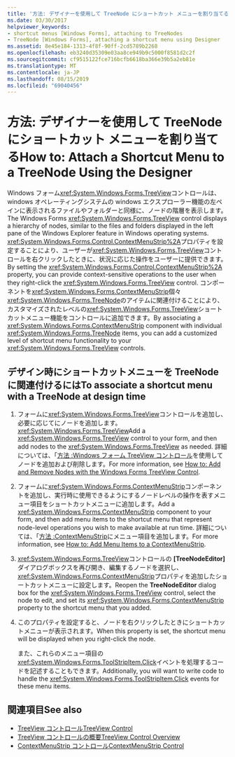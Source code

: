 ```yaml
---
title: '方法: デザイナーを使用して TreeNode にショートカット メニューを割り当てる'
ms.date: 03/30/2017
helpviewer_keywords:
- shortcut menus [Windows Forms], attaching to TreeNodes
- TreeNode [Windows Forms], attaching a shortcut menu using Designer
ms.assetid: 8e45e184-1313-4f8f-90ff-2cd5789b2268
ms.openlocfilehash: eb3240d35309e03aa8ce949b9c5000f8581d2c2f
ms.sourcegitcommit: cf9515122fce716bcfb6618ba366e39b5a2eb81e
ms.translationtype: MT
ms.contentlocale: ja-JP
ms.lasthandoff: 08/15/2019
ms.locfileid: "69040456"
---
```

# <a name="how-to-attach-a-shortcut-menu-to-a-treenode-using-the-designer"></a><span data-ttu-id="6ec09-102">方法: デザイナーを使用して TreeNode にショートカット メニューを割り当てる</span><span class="sxs-lookup"><span data-stu-id="6ec09-102">How to: Attach a Shortcut Menu to a TreeNode Using the Designer</span></span>
<span data-ttu-id="6ec09-103">Windows フォーム<xref:System.Windows.Forms.TreeView>コントロールは、windows オペレーティングシステムの windows エクスプローラー機能の左ペインに表示されるファイルやフォルダーと同様に、ノードの階層を表示します。</span><span class="sxs-lookup"><span data-stu-id="6ec09-103">The Windows Forms <xref:System.Windows.Forms.TreeView> control displays a hierarchy of nodes, similar to the files and folders displayed in the left pane of the Windows Explorer feature in Windows operating systems.</span></span> <span data-ttu-id="6ec09-104"><xref:System.Windows.Forms.Control.ContextMenuStrip%2A>プロパティを設定することにより、ユーザーが<xref:System.Windows.Forms.TreeView>コントロールを右クリックしたときに、状況に応じた操作をユーザーに提供できます。</span><span class="sxs-lookup"><span data-stu-id="6ec09-104">By setting the <xref:System.Windows.Forms.Control.ContextMenuStrip%2A> property, you can provide context-sensitive operations to the user when they right-click the <xref:System.Windows.Forms.TreeView> control.</span></span> <span data-ttu-id="6ec09-105">コンポーネントを<xref:System.Windows.Forms.ContextMenuStrip>個々<xref:System.Windows.Forms.TreeNode>のアイテムに関連付けることにより、カスタマイズされたレベルの<xref:System.Windows.Forms.TreeView>ショートカットメニュー機能をコントロールに追加できます。</span><span class="sxs-lookup"><span data-stu-id="6ec09-105">By associating a <xref:System.Windows.Forms.ContextMenuStrip> component with individual <xref:System.Windows.Forms.TreeNode> items, you can add a customized level of shortcut menu functionality to your <xref:System.Windows.Forms.TreeView> controls.</span></span>

## <a name="to-associate-a-shortcut-menu-with-a-treenode-at-design-time"></a><span data-ttu-id="6ec09-106">デザイン時にショートカットメニューを TreeNode に関連付けるには</span><span class="sxs-lookup"><span data-stu-id="6ec09-106">To associate a shortcut menu with a TreeNode at design time</span></span>

1. <span data-ttu-id="6ec09-107">フォームに<xref:System.Windows.Forms.TreeView>コントロールを追加し、必要に応じてにノードを追加します。 <xref:System.Windows.Forms.TreeView></span><span class="sxs-lookup"><span data-stu-id="6ec09-107">Add a <xref:System.Windows.Forms.TreeView> control to your form, and then add nodes to the <xref:System.Windows.Forms.TreeView> as needed.</span></span> <span data-ttu-id="6ec09-108">詳細については、「[方法 :Windows フォーム TreeView コントロール](how-to-add-and-remove-nodes-with-the-windows-forms-treeview-control.md)を使用してノードを追加および削除します。</span><span class="sxs-lookup"><span data-stu-id="6ec09-108">For more information, see [How to: Add and Remove Nodes with the Windows Forms TreeView Control](how-to-add-and-remove-nodes-with-the-windows-forms-treeview-control.md).</span></span>

2. <span data-ttu-id="6ec09-109">フォームに<xref:System.Windows.Forms.ContextMenuStrip>コンポーネントを追加し、実行時に使用できるようにするノードレベルの操作を表すメニュー項目をショートカットメニューに追加します。</span><span class="sxs-lookup"><span data-stu-id="6ec09-109">Add a <xref:System.Windows.Forms.ContextMenuStrip> component to your form, and then add menu items to the shortcut menu that represent node-level operations you wish to make available at run time.</span></span> <span data-ttu-id="6ec09-110">詳細については、「[方法 :ContextMenuStrip](how-to-add-menu-items-to-a-contextmenustrip.md)にメニュー項目を追加します。</span><span class="sxs-lookup"><span data-stu-id="6ec09-110">For more information, see [How to: Add Menu Items to a ContextMenuStrip](how-to-add-menu-items-to-a-contextmenustrip.md).</span></span>

3. <span data-ttu-id="6ec09-111"><xref:System.Windows.Forms.TreeView>コントロールの **[TreeNodeEditor]** ダイアログボックスを再び開き、編集するノードを選択し、 <xref:System.Windows.Forms.ContextMenuStrip>プロパティを追加したショートカットメニューに設定します。</span><span class="sxs-lookup"><span data-stu-id="6ec09-111">Reopen the **TreeNodeEditor** dialog box for the <xref:System.Windows.Forms.TreeView> control, select the node to edit, and set its <xref:System.Windows.Forms.ContextMenuStrip> property to the shortcut menu that you added.</span></span>

4. <span data-ttu-id="6ec09-112">このプロパティを設定すると、ノードを右クリックしたときにショートカットメニューが表示されます。</span><span class="sxs-lookup"><span data-stu-id="6ec09-112">When this property is set, the shortcut menu will be displayed when you right-click the node.</span></span>

     <span data-ttu-id="6ec09-113">また、これらのメニュー項目の<xref:System.Windows.Forms.ToolStripItem.Click>イベントを処理するコードを記述することもできます。</span><span class="sxs-lookup"><span data-stu-id="6ec09-113">Additionally, you will want to write code to handle the <xref:System.Windows.Forms.ToolStripItem.Click> events for these menu items.</span></span>

## <a name="see-also"></a><span data-ttu-id="6ec09-114">関連項目</span><span class="sxs-lookup"><span data-stu-id="6ec09-114">See also</span></span>

- [<span data-ttu-id="6ec09-115">TreeView コントロール</span><span class="sxs-lookup"><span data-stu-id="6ec09-115">TreeView Control</span></span>](treeview-control-windows-forms.md)
- [<span data-ttu-id="6ec09-116">TreeView コントロールの概要</span><span class="sxs-lookup"><span data-stu-id="6ec09-116">TreeView Control Overview</span></span>](treeview-control-overview-windows-forms.md)
- [<span data-ttu-id="6ec09-117">ContextMenuStrip コントロール</span><span class="sxs-lookup"><span data-stu-id="6ec09-117">ContextMenuStrip Control</span></span>](contextmenustrip-control.md)
